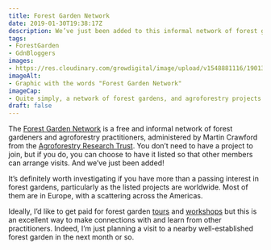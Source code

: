 ```yaml
---
title: Forest Garden Network
date: 2019-01-30T19:38:17Z
description: We’ve just been added to this informal network of forest gardens, the aim of which is to facilitate visits between members. 
tags: 
- ForestGarden
- GdnBloggers
images: 
- https://res.cloudinary.com/growdigital/image/upload/v1548881116/190130-fgn.png
imageAlt: 
- Graphic with the words "Forest Garden Network"
imageCap:
- Quite simply, a network of forest gardens, and agroforestry projects
draft: false
---
```


The [Forest Garden Network](https://www.agroforestry.co.uk/about_us/network/) is a free and informal network of forest gardeners and agroforestry practitioners, administered by Martin Crawford from the [Agroforestry Research Trust](https://www.agroforestry.co.uk/about_us/). You don’t need to have a project to join, but if you do, you can choose to have it listed so that other members can arrange visits. And we’ve just been added! 

It’s definitely worth investigating if you have more than a passing interest in forest gardens, particularly as the listed projects are worldwide. Most of them are in Europe, with a scattering across the Americas.

Ideally, I’d like to get paid for forest garden [tours](https://www.forestgarden.wales/tour/) and [workshops](https://www.forestgarden.wales/workshop/) but this is an excellent way to make connections with and learn from other practitioners. Indeed, I’m just planning a visit to a nearby well-established forest garden in the next month or so.

